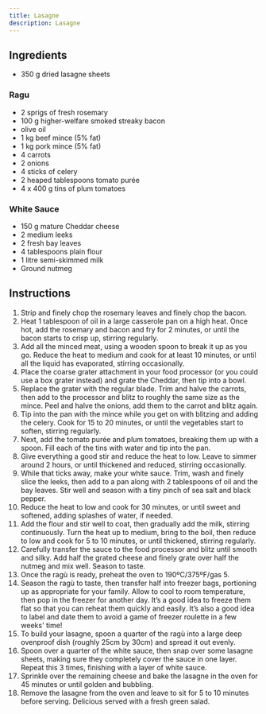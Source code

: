 ```yaml
---
title: Lasagne
description: Lasagne
---
```


## Ingredients
* 350 g dried lasagne sheets
### Ragu
* 2 sprigs of fresh rosemary
* 100 g higher-welfare smoked streaky bacon
* olive oil
* 1 kg beef mince (5% fat)
* 1 kg pork mince (5% fat)
* 4 carrots
* 2 onions
* 4 sticks of celery
* 2 heaped tablespoons tomato purée
* 4 x 400 g tins of plum tomatoes
### White Sauce
* 150 g mature Cheddar cheese
* 2 medium leeks
* 2 fresh bay leaves
* 4 tablespoons plain flour
* 1 litre semi-skimmed milk
* Ground nutmeg

## Instructions
1. Strip and finely chop the rosemary leaves and finely chop the bacon.
1. Heat 1 tablespoon of oil in a large casserole pan on a high heat. Once hot, add the rosemary and bacon and fry for 2 minutes, or until the bacon starts to crisp up, stirring regularly.
1. Add all the minced meat, using a wooden spoon to break it up as you go. Reduce the heat to medium and cook for at least 10 minutes, or until all the liquid has evaporated, stirring occasionally.
1. Place the coarse grater attachment in your food processor (or you could use a box grater instead) and grate the Cheddar, then tip into a bowl.
1. Replace the grater with the regular blade. Trim and halve the carrots, then add to the processor and blitz to roughly the same size as the mince. Peel and halve the onions, add them to the carrot and blitz again.
1. Tip into the pan with the mince while you get on with blitzing and adding the celery. Cook for 15 to 20 minutes, or until the vegetables start to soften, stirring regularly.
1. Next, add the tomato purée and plum tomatoes, breaking them up with a spoon. Fill each of the tins with water and tip into the pan.
1. Give everything a good stir and reduce the heat to low. Leave to simmer around 2 hours, or until thickened and reduced, stirring occasionally.
1. While that ticks away, make your white sauce. Trim, wash and finely slice the leeks, then add to a pan along with 2 tablespoons of oil and the bay leaves. Stir well and season with a tiny pinch of sea salt and black pepper.
1. Reduce the heat to low and cook for 30 minutes, or until sweet and softened, adding splashes of water, if needed.
1. Add the flour and stir well to coat, then gradually add the milk, stirring continuously. Turn the heat up to medium, bring to the boil, then reduce to low and cook for 5 to 10 minutes, or until thickened, stirring regularly.
1. Carefully transfer the sauce to the food processor and blitz until smooth and silky. Add half the grated cheese and finely grate over half the nutmeg and mix well. Season to taste.
1. Once the ragù is ready, preheat the oven to 190ºC/375ºF/gas 5.
1. Season the ragù to taste, then transfer half into freezer bags, portioning up as appropriate for your family. Allow to cool to room temperature, then pop in the freezer for another day. It’s a good idea to freeze them flat so that you can reheat them quickly and easily. It’s also a good idea to label and date them to avoid a game of freezer roulette in a few weeks' time!
1. To build your lasagne, spoon a quarter of the ragù into a large deep ovenproof dish (roughly 25cm by 30cm) and spread it out evenly.
1. Spoon over a quarter of the white sauce, then snap over some lasagne sheets, making sure they completely cover the sauce in one layer. Repeat this 3 times, finishing with a layer of white sauce.
1. Sprinkle over the remaining cheese and bake the lasagne in the oven for 45 minutes or until golden and bubbling.
1. Remove the lasagne from the oven and leave to sit for 5 to 10 minutes before serving. Delicious served with a fresh green salad.